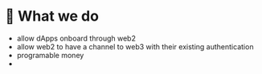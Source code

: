 # 🥗 What we do

* allow dApps onboard through web2
* allow web2 to have a channel to web3 with their existing authentication
* programable money&#x20;
*
